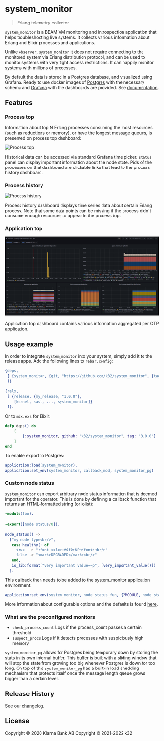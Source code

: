 # system_monitor
> Erlang telemetry collector

`system_monitor` is a BEAM VM monitoring and introspection application
that helps troubleshooting live systems. It collects various
information about Erlang and Elixir processes and applications.

Unlike `observer`, `system_monitor` it does not require connecting to
the monitored system via Erlang distribution protocol, and can be used
to monitor systems with very tight access restrictions. It can happily
monitor systems with millions of processes.

By default the data is stored in a Postgres database, and visualized
using Grafana. Ready to use docker images of
[Postgres](https://github.com/k32/grafana-dashboards/pkgs/container/sysmon-postgres)
with the necessary schema and
[Grafana](https://github.com/k32/grafana-dashboards/pkgs/container/sysmon-grafana)
with the dashboards are provided. See
[documentation](https://github.com/k32/grafana-dashboards).

## Features

### Process top

Information about top N Erlang processes consuming the most resources
(such as reductions or memory), or have the longest message queues, is
presented on process top dashboard:

![Process top](doc/proc_top.png)

Historical data can be accessed via standard Grafana time
picker. `status` panel can display important information about the
node state. Pids of the processes on that dashboard are clickable
links that lead to the process history dashboard.

### Process history
![Process history](doc/proc_history.png)

Process history dashboard displays time series data about certain
Erlang process. Note that some data points can be missing if the
process didn't consume enough resources to appear in the process top.

### Application top
![Application top](doc/app_top.png)

Application top dashboard contains various information aggregated per
OTP application.

## Usage example

In order to integrate `system_monitor` into your system, simply add it
to the release apps. Add the following lines to `rebar.config`:

```erlang
{deps,
 [ {system_monitor, {git, "https://github.com/k32/system_monitor", {tag, "3.0.0"}}}
 ]}.

{relx,
 [ {release, {my_release, "1.0.0"},
    [kernel, sasl, ..., system_monitor]}
 ]}.
```

Or to `mix.exs` for Elixir:

```elixir
defp deps() do
    [
        {:system_monitor, github: "k32/system_monitor", tag: "3.0.0"}
    ]
end
```

To enable export to Postgres:

```erlang
application:load(system_monitor),
application:set_env(system_monitor, callback_mod, system_monitor_pg)
```

### Custom node status

`system_monitor` can export arbitrary node status information that is
deemed important for the operator. This is done by defining a callback
function that returns an HTML-formatted string (or iolist):

```erlang
-module(foo).

-export([node_status/0]).

node_status() ->
  ["my node type<br/>",
   case healthy() of
     true  -> "<font color=#0f0>UP</font><br/>"
     false -> "<mark>DEGRADED</mark><br/>"
   end,
   io_lib:format("very important value=~p", [very_important_value()])
  ].
```

This callback then needs to be added to the system_monitor application
environment:

```erlang
application:set_env(system_monitor, node_status_fun, {?MODULE, node_status})
```

More information about configurable options and the defaults is found
[here](src/system_monitor.app.src).

### What are the preconfigured monitors

* `check_process_count`
  Logs if the process_count passes a certain threshold
* `suspect_procs`
  Logs if it detects processes with suspiciously high memory

`system_monitor_pg` allows for Postgres being temporary down by storing the stats in its own internal buffer.
This buffer is built with a sliding window that will stop the state from growing too big whenever
Postgres is down for too long. On top of this `system_monitor_pg` has a built-in load
shedding mechanism that protects itself once the message length queue grows bigger than a certain level.

## Release History

See our [changelog](CHANGELOG.md).

## License

Copyright © 2020 Klarna Bank AB
Copyright © 2021-2022 k32
